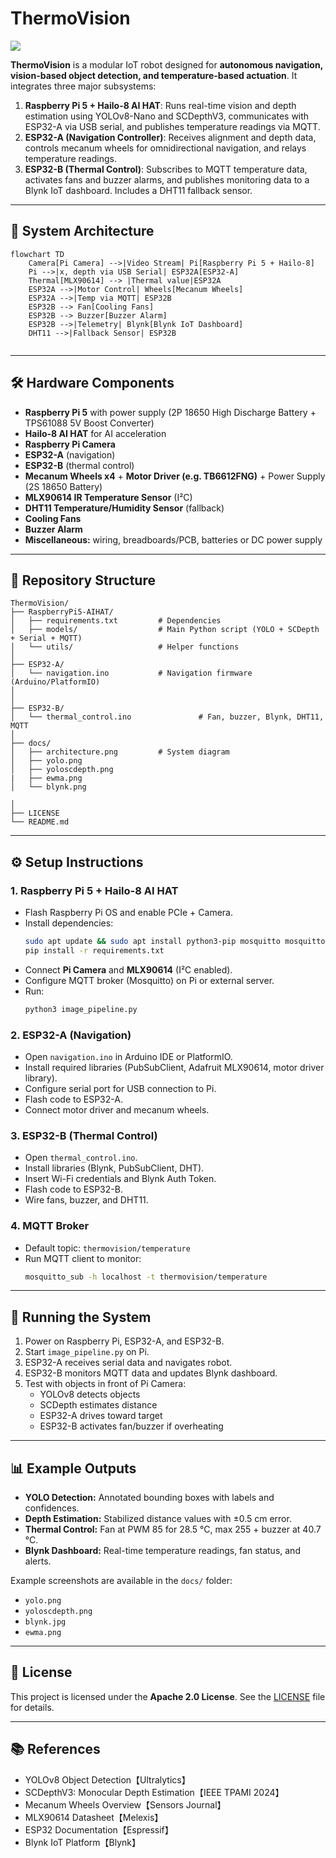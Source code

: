 # ThermoVision

![](results/plots/Power_Level_vs_Current_Density.png)

**ThermoVision** is a modular IoT robot designed for **autonomous navigation, vision-based object detection, and temperature-based actuation**. It integrates three major subsystems:

1. **Raspberry Pi 5 + Hailo-8 AI HAT**: Runs real-time vision and depth estimation using YOLOv8-Nano and SCDepthV3, communicates with ESP32-A via USB serial, and publishes temperature readings via MQTT.
2. **ESP32-A (Navigation Controller)**: Receives alignment and depth data, controls mecanum wheels for omnidirectional navigation, and relays temperature readings.
3. **ESP32-B (Thermal Control)**: Subscribes to MQTT temperature data, activates fans and buzzer alarms, and publishes monitoring data to a Blynk IoT dashboard. Includes a DHT11 fallback sensor.

---

## 📐 System Architecture

```mermaid
flowchart TD
    Camera[Pi Camera] -->|Video Stream| Pi[Raspberry Pi 5 + Hailo-8]
    Pi -->|x, depth via USB Serial| ESP32A[ESP32-A]
    Thermal[MLX90614] --> |Thermal value|ESP32A
    ESP32A -->|Motor Control| Wheels[Mecanum Wheels]
    ESP32A -->|Temp via MQTT| ESP32B
    ESP32B --> Fan[Cooling Fans]
    ESP32B --> Buzzer[Buzzer Alarm]
    ESP32B -->|Telemetry| Blynk[Blynk IoT Dashboard]
    DHT11 -->|Fallback Sensor| ESP32B
    
```

---

## 🛠 Hardware Components

- **Raspberry Pi 5** with power supply (2P 18650 High Discharge Battery + TPS61088 5V Boost Converter)
- **Hailo-8 AI HAT** for AI acceleration
- **Raspberry Pi Camera**
- **ESP32-A** (navigation) 
- **ESP32-B** (thermal control)
- **Mecanum Wheels x4** + **Motor Driver (e.g. TB6612FNG)** + Power Supply (2S 18650 Battery)
- **MLX90614 IR Temperature Sensor** (I²C)
- **DHT11 Temperature/Humidity Sensor** (fallback)
- **Cooling Fans**
- **Buzzer Alarm**
- **Miscellaneous:** wiring, breadboards/PCB, batteries or DC power supply

---

## 📂 Repository Structure

```
ThermoVision/
├── RaspberryPi5-AIHAT/
│   ├── requirements.txt         # Dependencies
│   ├── models/                  # Main Python script (YOLO + SCDepth + Serial + MQTT) 
│   └── utils/                   # Helper functions
│
├── ESP32-A/
│   └── navigation.ino           # Navigation firmware (Arduino/PlatformIO)
│    
│
├── ESP32-B/      
│   └── thermal_control.ino               # Fan, buzzer, Blynk, DHT11, MQTT
│
├── docs/
│   ├── architecture.png         # System diagram
│   ├── yolo.png
│   ├── yoloscdepth.png
|   ├── ewma.png
│   └── blynk.png
    
│
├── LICENSE
└── README.md
```

---

## ⚙️ Setup Instructions

### 1. Raspberry Pi 5 + Hailo-8 AI HAT

- Flash Raspberry Pi OS and enable PCIe + Camera.
- Install dependencies:  
  ```bash
  sudo apt update && sudo apt install python3-pip mosquitto mosquitto-clients
  pip install -r requirements.txt
  ```
- Connect **Pi Camera** and **MLX90614** (I²C enabled).
- Configure MQTT broker (Mosquitto) on Pi or external server.
- Run:
  ```bash
  python3 image_pipeline.py
  ```

### 2. ESP32-A (Navigation)

- Open `navigation.ino` in Arduino IDE or PlatformIO.
- Install required libraries (PubSubClient, Adafruit MLX90614, motor driver library).
- Configure serial port for USB connection to Pi.
- Flash code to ESP32-A.
- Connect motor driver and mecanum wheels.

### 3. ESP32-B (Thermal Control)

- Open `thermal_control.ino`.
- Install libraries (Blynk, PubSubClient, DHT).
- Insert Wi-Fi credentials and Blynk Auth Token.
- Flash code to ESP32-B.
- Wire fans, buzzer, and DHT11.

### 4. MQTT Broker

- Default topic: `thermovision/temperature`
- Run MQTT client to monitor:
  ```bash
  mosquitto_sub -h localhost -t thermovision/temperature
  ```

---

## 🚀 Running the System

1. Power on Raspberry Pi, ESP32-A, and ESP32-B.
2. Start `image_pipeline.py` on Pi.
3. ESP32-A receives serial data and navigates robot.
4. ESP32-B monitors MQTT data and updates Blynk dashboard.
5. Test with objects in front of Pi Camera:
   - YOLOv8 detects objects
   - SCDepth estimates distance
   - ESP32-A drives toward target
   - ESP32-B activates fan/buzzer if overheating

---

## 📊 Example Outputs

- **YOLO Detection:** Annotated bounding boxes with labels and confidences.
- **Depth Estimation:** Stabilized distance values with ±0.5 cm error.
- **Thermal Control:** Fan at PWM 85 for 28.5 °C, max 255 + buzzer at 40.7 °C.
- **Blynk Dashboard:** Real-time temperature readings, fan status, and alerts.

Example screenshots are available in the `docs/` folder:
- `yolo.png`
- `yoloscdepth.png`
- `blynk.jpg`
-  `ewma.png`





---

## 📜 License

This project is licensed under the **Apache 2.0 License**. See the [LICENSE](LICENSE) file for details.

---



## 📚 References

- YOLOv8 Object Detection【Ultralytics】
- SCDepthV3: Monocular Depth Estimation【IEEE TPAMI 2024】
- Mecanum Wheels Overview【Sensors Journal】
- MLX90614 Datasheet【Melexis】
- ESP32 Documentation【Espressif】
- Blynk IoT Platform【Blynk】
